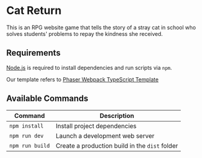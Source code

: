 # Cat Return
This is an RPG website game that tells the story of a stray cat in school who solves students' problems to repay the kindness she received.

## Requirements

[Node.js](https://github.com/phaserjs/template-webpack-ts.git) is required to install dependencies and run scripts via `npm`.

Our template refers to [Phaser Webpack TypeScript Template](https://github.com/phaserjs/template-webpack-ts.git)

## Available Commands

| Command | Description |
|---------|-------------|
| `npm install` | Install project dependencies |
| `npm run dev` | Launch a development web server |
| `npm run build` | Create a production build in the `dist` folder |
